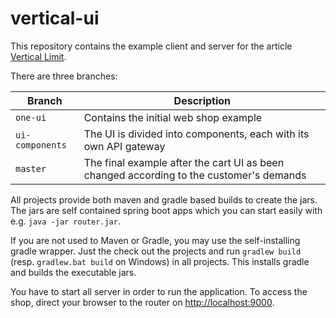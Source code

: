 # vertical-ui
This repository contains the example client and server for the article [Vertical Limit]().

There are three branches:

Branch   | Description
---------| ----------------------------------------------------------------------------------------
`one-ui` | Contains the initial web shop example
`ui-components`   | The UI is divided into components, each with its own API gateway
`master` | The final example after the cart UI as been changed according to the customer's demands

All projects provide both maven and gradle based builds to create the jars. The jars are self contained spring boot apps which you can start easily with e.g. `java -jar router.jar`.

If you are not used to Maven or Gradle, you may use the self-installing gradle wrapper. Just the check out the projects and run `gradlew build` (resp. `gradlew.bat build` on Windows) in all projects. This installs gradle and builds the executable jars. 

You have to start all server in order to run the application. To access the shop, direct your browser to the router on [http://localhost:9000](http://localhost:9000).
